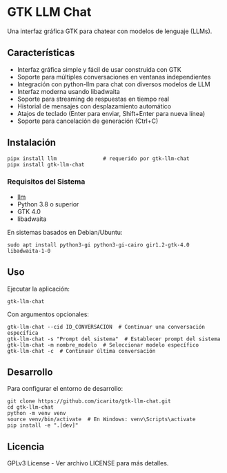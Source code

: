 # GTK LLM Chat

Una interfaz gráfica GTK para chatear con modelos de lenguaje (LLMs).

## Características

- Interfaz gráfica simple y fácil de usar construida con GTK
- Soporte para múltiples conversaciones en ventanas independientes
- Integración con python-llm para chat con diversos modelos de LLM
- Interfaz moderna usando libadwaita
- Soporte para streaming de respuestas en tiempo real
- Historial de mensajes con desplazamiento automático
- Atajos de teclado (Enter para enviar, Shift+Enter para nueva línea)
- Soporte para cancelación de generación (Ctrl+C)

## Instalación

```
pipx install llm               # requerido por gtk-llm-chat
pipx install gtk-llm-chat
```

### Requisitos del Sistema

- [llm](https://llm.datasette.io/en/stable/)
- Python 3.8 o superior
- GTK 4.0
- libadwaita

En sistemas basados en Debian/Ubuntu:
```
sudo apt install python3-gi python3-gi-cairo gir1.2-gtk-4.0 libadwaita-1-0
```

## Uso

Ejecutar la aplicación:
```
gtk-llm-chat
```

Con argumentos opcionales:
```
gtk-llm-chat --cid ID_CONVERSACION  # Continuar una conversación específica
gtk-llm-chat -s "Prompt del sistema"  # Establecer prompt del sistema
gtk-llm-chat -m nombre_modelo  # Seleccionar modelo específico
gtk-llm-chat -c  # Continuar última conversación
```

## Desarrollo

Para configurar el entorno de desarrollo:
```
git clone https://github.com/icarito/gtk-llm-chat.git
cd gtk-llm-chat
python -m venv venv
source venv/bin/activate  # En Windows: venv\Scripts\activate
pip install -e ".[dev]"
```

## Licencia

GPLv3 License - Ver archivo LICENSE para más detalles.